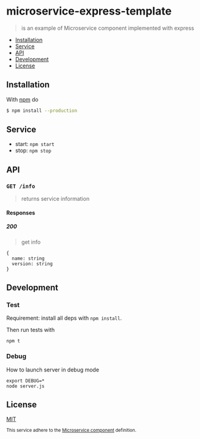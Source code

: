 # microservice-express-template

> is an example of Microservice component implemented with express

* [Installation](#installation)
* [Service](#service)
* [API](#api)
* [Development](#development)
* [License](#license)

## Installation

With [npm][npm] do

```bash
$ npm install --production
```

## Service

* start: `npm start`
* stop: `npm stop`

## API

### `GET /info`

> returns service information

#### Responses

##### 200

> get info

```
{
  name: string
  version: string
}
```

## Development

### Test

Requirement: install all deps with `npm install`.

Then run tests with

```
npm t
```

### Debug

How to launch server in debug mode

```
export DEBUG=*
node server.js
```

## License

[MIT](http://g14n.info/mit-license/)

<sub>This service adhere to the [Microservice component][microservice_component] definition.</sub>

[npm]: https://npmjs.com
[microservice_component]: https://gist.github.com/fibo/6c4c15eeb4016309d7378d579ff143d6
